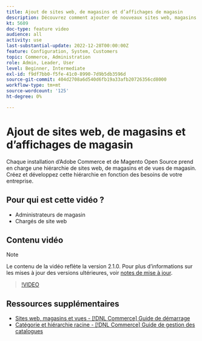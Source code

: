 ```yaml
---
title: Ajout de sites web, de magasins et d’affichages de magasin
description: Découvrez comment ajouter de nouveaux sites web, magasins et vues en fonction des besoins de votre entreprise.
kt: 5609
doc-type: feature video
audience: all
activity: use
last-substantial-update: 2022-12-28T00:00:00Z
feature: Configuration, System, Customers
topic: Commerce, Administration
role: Admin, Leader, User
level: Beginner, Intermediate
exl-id: f9df7bb0-f5fe-41c0-8990-7d9b5db3596d
source-git-commit: 404d2708a6d540d6fb19a33afb20726356cd8000
workflow-type: tm+mt
source-wordcount: '125'
ht-degree: 0%

---
```


# Ajout de sites web, de magasins et d’affichages de magasin

Chaque installation d’Adobe Commerce et de Magento Open Source prend en charge une hiérarchie de sites web, de magasins et de vues de magasin. Créez et développez cette hiérarchie en fonction des besoins de votre entreprise.

## Pour qui est cette vidéo ?

- Administrateurs de magasin
- Chargés de site web

## Contenu vidéo

>[!NOTE]
>
>Le contenu de la vidéo reflète la version 2.1.0. Pour plus d’informations sur les mises à jour des versions ultérieures, voir [notes de mise à jour](https://experienceleague.adobe.com/docs/commerce-operations/release/notes/overview.html).

>[!VIDEO](https://video.tv.adobe.com/v/35787?quality=12&learn=on)

## Ressources supplémentaires

- [Sites web, magasins et vues - [!DNL Commerce] Guide de démarrage](https://experienceleague.adobe.com/docs/commerce-admin/start/setup/websites-stores-views.html)
- [Catégorie et hiérarchie racine - [!DNL Commerce] Guide de gestion des catalogues](https://experienceleague.adobe.com/docs/commerce-admin/catalog/categories/category-root.html)
